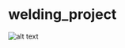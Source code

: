 # welding_project

![alt text](https://github.com/[username]/[reponame]/blob/[branch]/scheme.jpg?raw=true)
